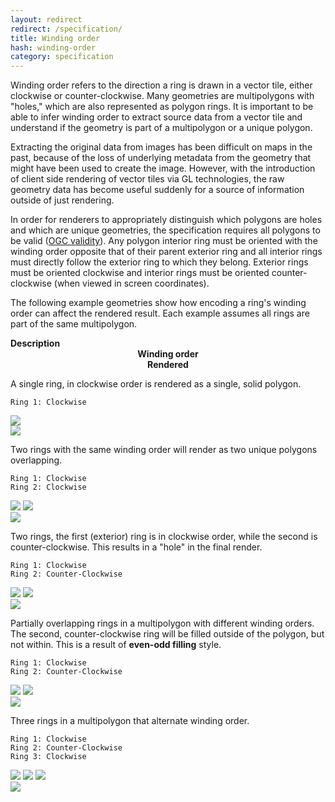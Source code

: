 ```yaml
---
layout: redirect
redirect: /specification/
title: Winding order
hash: winding-order
category: specification
---
```


Winding order refers to the direction a ring is drawn in a vector tile, either clockwise or counter-clockwise. Many geometries are multipolygons with "holes," which are also represented as polygon rings. It is important to be able to infer winding order to extract source data from a vector tile and understand if the geometry is part of a multipolygon or a unique polygon.

Extracting the original data from images has been difficult on maps in the past, because of the loss of underlying metadata from the geometry that might have been used to create the image. However, with the introduction of client side rendering of vector tiles via GL technologies, the raw geometry data has become useful suddenly for a source of information outside of just rendering.

In order for renderers to appropriately distinguish which polygons are holes and which are unique geometries, the specification requires all polygons to be valid ([OGC validity](http://www.opengeospatial.org/standards/sfa)). Any polygon interior ring must be oriented with the winding order opposite that of their parent exterior ring and all interior rings must directly follow the exterior ring to which they belong. Exterior rings must be oriented clockwise and interior rings must be oriented counter-clockwise (when viewed in screen coordinates).

The following example geometries show how encoding a ring's winding order can affect the rendered result. Each example assumes all rings are part of the same multipolygon.

<div id="js-example-encoding" class="js-example clearfix">
  <div class="js-example-body">
    <div class="wo-block col12 clearfix">
      <div class="col6 pad1"><strong>Description</strong></div>
      <div class="col3 pad1" style="text-align: center;"><strong>Winding order</strong></div>
      <div class="col3 pad1" style="text-align: center;"><strong>Rendered</strong></div>
    </div>
    <div class="wo-block col12 clearfix">
      <div class="col6 pad1">
        <p>A single ring, in clockwise order is rendered as a single, solid polygon.</p>
        <pre><code>Ring 1: Clockwise</code></pre>
      </div>
      <div class="col3 pad1 rotating-rings">
        <img src="{{site.baseurl}}/images/cw.png" class="ring outer cw">
      </div>
      <div class="col3 pad1">
        <img src="{{site.baseurl}}/images/wo-1.png" class="render">
      </div>
    </div>
    <div class="wo-block col12 clearfix">
      <div class="col6 pad1">
        <p>Two rings with the same winding order will render as two unique polygons overlapping.</p>
        <pre><code>Ring 1: Clockwise
Ring 2: Clockwise</code></pre></div>
      <div class="col3 pad1 rotating-rings">
        <img src="{{site.baseurl}}/images/cw.png" class="ring outer cw">
        <img src="{{site.baseurl}}/images/cw.png" class="ring inner cw">
      </div>
      <div class="col3 pad1">
        <img src="{{site.baseurl}}/images/wo-2.png" class="render">
      </div>
    </div>
    <div class="wo-block col12 clearfix">
      <div class="col6 pad1">
      <p>Two rings, the first (exterior) ring is in clockwise order, while the second is counter-clockwise. This results in a "hole" in the final render.</p>
      <pre><code>Ring 1: Clockwise
Ring 2: Counter-Clockwise</code></pre></div>
      <div class="col3 pad1 rotating-rings">
        <img src="{{site.baseurl}}/images/cw.png" class="ring outer cw">
        <img src="{{site.baseurl}}/images/ccw.png" class="ring inner ccw">
      </div>
      <div class="col3 pad1">
        <img src="{{site.baseurl}}/images/wo-3.png" class="render">
      </div>
    </div>
    <div class="wo-block col12 clearfix">
      <div class="col6 pad1">
        <p>Partially overlapping rings in a multipolygon with different winding orders. The second, counter-clockwise ring will be filled outside of the polygon, but not within. This is a result of <strong>even-odd filling</strong> style.</p>
        <pre><code>Ring 1: Clockwise
Ring 2: Counter-Clockwise</code></pre>
      </div>
      <div class="col3 pad1 rotating-rings">
        <img src="{{site.baseurl}}/images/cw.png" class="ring outer left cw">
        <img src="{{site.baseurl}}/images/ccw.png" class="ring inner right ccw">
      </div>
      <div class="col3 pad1">
        <img src="{{site.baseurl}}/images/wo-4.png" class="render">
      </div>
    </div>
    <div class="wo-block col12 clearfix">
      <div class="col6 pad1">
        <p>Three rings in a multipolygon that alternate winding order.</p>
        <pre><code>Ring 1: Clockwise
Ring 2: Counter-Clockwise
Ring 3: Clockwise</code></pre>
      </div>
      <div class="col3 pad1 rotating-rings">
        <img src="{{site.baseurl}}/images/cw.png" class="ring outer cw">
        <img src="{{site.baseurl}}/images/ccw.png" class="ring inner left ccw">
        <img src="{{site.baseurl}}/images/cw.png" class="ring outer small cw">
      </div>
      <div class="col3 pad1">
        <img src="{{site.baseurl}}/images/wo-5.png" class="render">
      </div>
    </div>
  </div>
</div>

